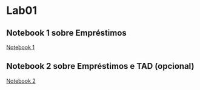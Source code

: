 # Lab01

## Notebook 1 sobre Empréstimos
[Notebook 1](notebook/emprestimo01-ra168817.ipynb)

## Notebook 2 sobre Empréstimos e TAD (opcional)
[Notebook 2](notebook/emprestimo02-tad-ra168817.ipynb)
